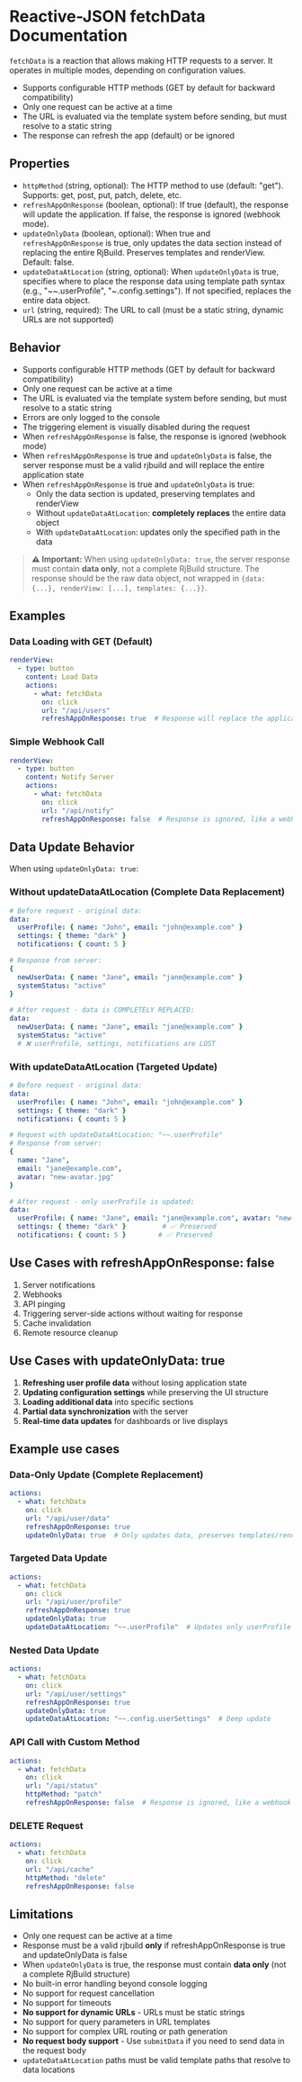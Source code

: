 # Reactive-JSON fetchData Documentation

`fetchData` is a reaction that allows making HTTP requests to a server. It operates in multiple modes, depending on configuration values.

- Supports configurable HTTP methods (GET by default for backward compatibility)
- Only one request can be active at a time
- The URL is evaluated via the template system before sending, but must resolve to a static string
- The response can refresh the app (default) or be ignored

## Properties
- `httpMethod` (string, optional): The HTTP method to use (default: "get"). Supports: get, post, put, patch, delete, etc.
- `refreshAppOnResponse` (boolean, optional): If true (default), the response will update the application. If false, the response is ignored (webhook mode).
- `updateOnlyData` (boolean, optional): When true and `refreshAppOnResponse` is true, only updates the data section instead of replacing the entire RjBuild. Preserves templates and renderView. Default: false.
- `updateDataAtLocation` (string, optional): When `updateOnlyData` is true, specifies where to place the response data using template path syntax (e.g., "~~.userProfile", "~.config.settings"). If not specified, replaces the entire data object.
- `url` (string, required): The URL to call (must be a static string, dynamic URLs are not supported)

## Behavior
- Supports configurable HTTP methods (GET by default for backward compatibility)
- Only one request can be active at a time
- The URL is evaluated via the template system before sending, but must resolve to a static string
- Errors are only logged to the console
- The triggering element is visually disabled during the request
- When `refreshAppOnResponse` is false, the response is ignored (webhook mode)
- When `refreshAppOnResponse` is true and `updateOnlyData` is false, the server response must be a valid rjbuild and will replace the entire application state
- When `refreshAppOnResponse` is true and `updateOnlyData` is true:
  - Only the data section is updated, preserving templates and renderView
  - Without `updateDataAtLocation`: **completely replaces** the entire data object
  - With `updateDataAtLocation`: updates only the specified path in the data

> **⚠️ Important:** When using `updateOnlyData: true`, the server response must contain **data only**, not a complete RjBuild structure. The response should be the raw data object, not wrapped in `{data: {...}, renderView: [...], templates: {...}}`.

## Examples

### Data Loading with GET (Default)
```yaml
renderView:
  - type: button
    content: Load Data
    actions:
      - what: fetchData
        on: click
        url: "/api/users"
        refreshAppOnResponse: true  # Response will replace the application state
```

### Simple Webhook Call
```yaml
renderView:
  - type: button
    content: Notify Server
    actions:
      - what: fetchData
        on: click
        url: "/api/notify"
        refreshAppOnResponse: false  # Response is ignored, like a webhook
```

## Data Update Behavior
When using `updateOnlyData: true`:

### Without updateDataAtLocation (Complete Data Replacement)
```yaml
# Before request - original data:
data:
  userProfile: { name: "John", email: "john@example.com" }
  settings: { theme: "dark" }
  notifications: { count: 5 }

# Response from server:
{
  newUserData: { name: "Jane", email: "jane@example.com" }
  systemStatus: "active"
}

# After request - data is COMPLETELY REPLACED:
data:
  newUserData: { name: "Jane", email: "jane@example.com" }
  systemStatus: "active"
  # ❌ userProfile, settings, notifications are LOST
```

### With updateDataAtLocation (Targeted Update)
```yaml
# Before request - original data:
data:
  userProfile: { name: "John", email: "john@example.com" }
  settings: { theme: "dark" }
  notifications: { count: 5 }

# Request with updateDataAtLocation: "~~.userProfile"
# Response from server:
{
  name: "Jane",
  email: "jane@example.com",
  avatar: "new-avatar.jpg"
}

# After request - only userProfile is updated:
data:
  userProfile: { name: "Jane", email: "jane@example.com", avatar: "new-avatar.jpg" }
  settings: { theme: "dark" }         # ✅ Preserved
  notifications: { count: 5 }        # ✅ Preserved
```

## Use Cases with refreshAppOnResponse: false
1. Server notifications
2. Webhooks
3. API pinging
4. Triggering server-side actions without waiting for response
5. Cache invalidation
6. Remote resource cleanup

## Use Cases with updateOnlyData: true
1. **Refreshing user profile data** without losing application state
2. **Updating configuration settings** while preserving the UI structure
3. **Loading additional data** into specific sections
4. **Partial data synchronization** with the server
5. **Real-time data updates** for dashboards or live displays

## Example use cases

### Data-Only Update (Complete Replacement)
```yaml
actions:
  - what: fetchData
    on: click
    url: "/api/user/data"
    refreshAppOnResponse: true
    updateOnlyData: true  # Only updates data, preserves templates/renderView
```

### Targeted Data Update
```yaml
actions:
  - what: fetchData
    on: click
    url: "/api/user/profile"
    refreshAppOnResponse: true
    updateOnlyData: true
    updateDataAtLocation: "~~.userProfile"  # Updates only userProfile section
```

### Nested Data Update
```yaml
actions:
  - what: fetchData
    on: click
    url: "/api/user/settings"
    refreshAppOnResponse: true
    updateOnlyData: true
    updateDataAtLocation: "~~.config.userSettings"  # Deep update
```

### API Call with Custom Method
```yaml
actions:
  - what: fetchData
    on: click
    url: "/api/status"
    httpMethod: "patch"
    refreshAppOnResponse: false  # Response is ignored, like a webhook
```

### DELETE Request
```yaml
actions:
  - what: fetchData
    on: click
    url: "/api/cache"
    httpMethod: "delete"
    refreshAppOnResponse: false
```

## Limitations
- Only one request can be active at a time
- Response must be a valid rjbuild **only** if refreshAppOnResponse is true and updateOnlyData is false
- When `updateOnlyData` is true, the response must contain **data only** (not a complete RjBuild structure)
- No built-in error handling beyond console logging
- No support for request cancellation
- No support for timeouts
- **No support for dynamic URLs** - URLs must be static strings
- No support for query parameters in URL templates
- No support for complex URL routing or path generation 
- **No request body support** - Use `submitData` if you need to send data in the request body 
- `updateDataAtLocation` paths must be valid template paths that resolve to data locations 